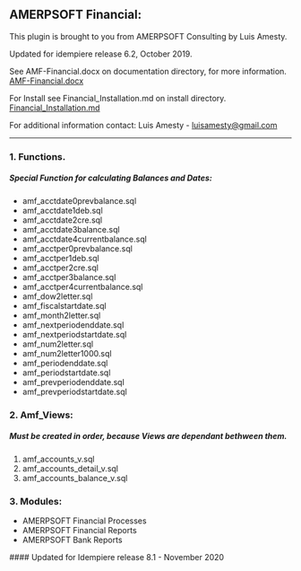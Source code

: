 ## AMERPSOFT Financial:
This plugin is brought to you from AMERPSOFT Consulting by Luis Amesty.

Updated for idempiere release 6.2, October 2019.

See AMF-Financial.docx on documentation directory, for more information.
[AMF-Financial.docx](https://bitbucket.org/amerpsoft/amerpsoft-idempiere-community/src/default/org.amerpsoft.com.idempiere.financial/documentacion/AMF-%20Financial.docx)

For Install see Financial_Installation.md on install directory.
[Financial_Installation.md](https://bitbucket.org/amerpsoft/amerpsoft-idempiere-community/src/default/org.amerpsoft.com.idempiere.financial/install/Financial_Installation.md)

For additional information contact:
Luis Amesty - luisamesty@gmail.com

************************************************

### 1.	Functions.
##### Special Function for calculating Balances and Dates:
* amf_acctdate0prevbalance.sql
* amf_acctdate1deb.sql
* amf_acctdate2cre.sql
* amf_acctdate3balance.sql
* amf_acctdate4currentbalance.sql
* amf_acctper0prevbalance.sql
* amf_acctper1deb.sql
* amf_acctper2cre.sql
* amf_acctper3balance.sql
* amf_acctper4currentbalance.sql
* amf_dow2letter.sql
* amf_fiscalstartdate.sql
* amf_month2letter.sql
* amf_nextperiodenddate.sql
* amf_nextperiodstartdate.sql
* amf_num2letter.sql
* amf_num2letter1000.sql
* amf_periodenddate.sql
* amf_periodstartdate.sql
* amf_prevperiodenddate.sql
* amf_prevperiodstartdate.sql

### 2. Amf_Views:
##### Must be created in order, because Views are dependant bethween them.
1. amf_accounts_v.sql
2. amf_accounts_detail_v.sql
3. amf_accounts_balance_v.sql

### 3. Modules: 
* AMERPSOFT Financial Processes
* AMERPSOFT Financial Reports
* AMERPSOFT Bank Reports


#### Updated for Idempiere release 8.1 - November 2020